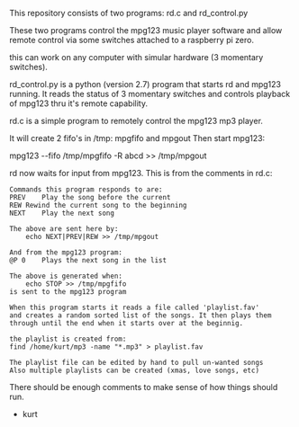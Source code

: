 This repository consists of two programs:
rd.c and rd_control.py

These two programs control the mpg123 music player software and allow 
remote control via some switches attached to a raspberry pi zero.

this can work on any computer with simular hardware (3 momentary switches).

rd_control.py is a python (version 2.7) program that starts rd and mpg123
running. It reads the status of 3 momentary switches and controls playback
of mpg123 thru it's remote capability. 

rd.c is a simple program to remotely control the mpg123 mp3 player. 

It will create 2 fifo's in /tmp: mpgfifo and mpgout
Then start mpg123: 

mpg123 --fifo /tmp/mpgfifo -R abcd >> /tmp/mpgout

rd now waits for input from mpg123. This is from the comments in rd.c:

	Commands this program responds to are:
	PREV	Play the song before the current
	REW	Rewind the current song to the beginning
	NEXT	Play the next song

	The above are sent here by:
		echo NEXT|PREV|REW >> /tmp/mpgout

	And from the mpg123 program:
	@P 0	Plays the next song in the list

	The above is generated when:
		echo STOP >> /tmp/mpgfifo
	is sent to the mpg123 program

	When this program starts it reads a file called 'playlist.fav'
	and creates a random sorted list of the songs. It then plays them
	through until the end when it starts over at the beginnig.

	the playlist is created from:
	find /home/kurt/mp3 -name "*.mp3" > playlist.fav

	The playlist file can be edited by hand to pull un-wanted songs
	Also multiple playlists can be created (xmas, love songs, etc)


There should be enough comments to make sense of how things should run.

- kurt


